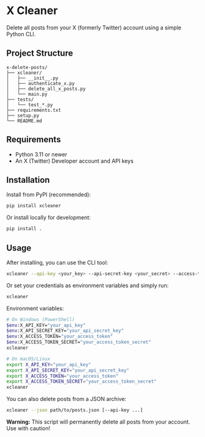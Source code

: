 # X Cleaner

Delete all posts from your X (formerly Twitter) account using a simple Python CLI.


## Project Structure

```
x-delete-posts/
├── xcleaner/
│   ├── __init__.py
│   ├── authenticate_x.py
│   ├── delete_all_x_posts.py
│   └── main.py
├── tests/
│   └── test_*.py
├── requirements.txt
├── setup.py
└── README.md
```


## Requirements

- Python 3.11 or newer
- An X (Twitter) Developer account and API keys

## Installation

Install from PyPI (recommended):

```sh
pip install xcleaner
```

Or install locally for development:

```sh
pip install .
```


## Usage

After installing, you can use the CLI tool:

```sh
xcleaner --api-key <your_key> --api-secret-key <your_secret> --access-token <your_token> --access-token-secret <your_token_secret>
```

Or set your credentials as environment variables and simply run:

```sh
xcleaner
```

Environment variables:

```sh
# On Windows (PowerShell)
$env:X_API_KEY="your_api_key"
$env:X_API_SECRET_KEY="your_api_secret_key"
$env:X_ACCESS_TOKEN="your_access_token"
$env:X_ACCESS_TOKEN_SECRET="your_access_token_secret"
xcleaner

# On macOS/Linux
export X_API_KEY="your_api_key"
export X_API_SECRET_KEY="your_api_secret_key"
export X_ACCESS_TOKEN="your_access_token"
export X_ACCESS_TOKEN_SECRET="your_access_token_secret"
xcleaner
```

You can also delete posts from a JSON archive:

```sh
xcleaner --json path/to/posts.json [--api-key ...]
```

**Warning:** This script will permanently delete all posts from your account. Use with caution!